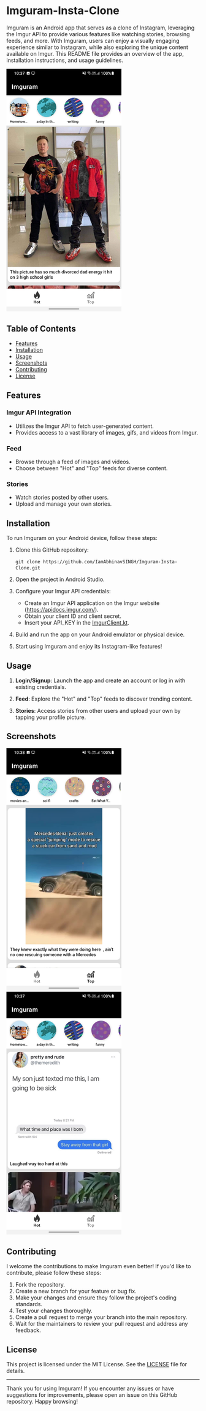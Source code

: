# Imguram-Insta-Clone


Imguram is an Android app that serves as a clone of Instagram, leveraging the Imgur API to provide various features like watching stories, browsing feeds, and more. With Imguram, users can enjoy a visually engaging experience similar to Instagram, while also exploring the unique content available on Imgur. This README file provides an overview of the app, installation instructions, and usage guidelines.



<img src="/screenshots/ss0.jpg" alt="App Screenshot" width="300">



## Table of Contents
- [Features](#features)
- [Installation](#installation)
- [Usage](#usage)
- [Screenshots](#screenshots)
- [Contributing](#contributing)
- [License](#license)

## Features

### Imgur API Integration
- Utilizes the Imgur API to fetch user-generated content.
- Provides access to a vast library of images, gifs, and videos from Imgur.

### Feed
- Browse through a feed of images and videos.
- Choose between "Hot" and "Top" feeds for diverse content.

### Stories
- Watch stories posted by other users.
- Upload and manage your own stories.


## Installation

To run Imguram on your Android device, follow these steps:

1. Clone this GitHub repository:
   ```shell
   git clone https://github.com/IamAbhinavSINGH/Imguram-Insta-Clone.git
   ```
2. Open the project in Android Studio.

3. Configure your Imgur API credentials:
   - Create an Imgur API application on the Imgur website (https://apidocs.imgur.com/).
   - Obtain your client ID and client secret.
   - Insert your API_KEY in the [ImgurClient.kt](/libImgurApi/src/main/java/com/abhinav/libimgurapi/ImgurClient.kt).

4. Build and run the app on your Android emulator or physical device.

5. Start using Imguram and enjoy its Instagram-like features!


## Usage

1. **Login/Signup**: Launch the app and create an account or log in with existing credentials.

2. **Feed**: Explore the "Hot" and "Top" feeds to discover trending content.

3. **Stories**: Access stories from other users and upload your own by tapping your profile picture.


## Screenshots

<img src="/screenshots/ss1.jpg" alt="App Screenshot" width="300">  <img src="/screenshots/ss2.jpg" alt="App Screenshot" width="300">


## Contributing

I welcome the contributions to make Imguram even better! If you'd like to contribute, please follow these steps:

1. Fork the repository.
2. Create a new branch for your feature or bug fix.
3. Make your changes and ensure they follow the project's coding standards.
4. Test your changes thoroughly.
5. Create a pull request to merge your branch into the main repository.
6. Wait for the maintainers to review your pull request and address any feedback.

## License

This project is licensed under the MIT License. See the [LICENSE](LICENSE) file for details.

---

Thank you for using Imguram! If you encounter any issues or have suggestions for improvements, please open an issue on this GitHub repository. Happy browsing!
